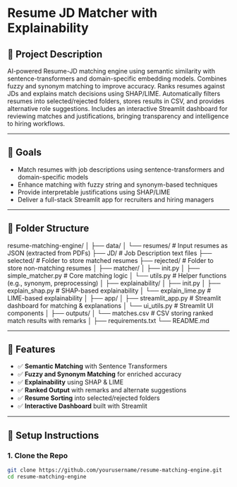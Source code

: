 # Resume JD Matcher with Explainability

## 📌 Project Description

AI-powered Resume-JD matching engine using semantic similarity with sentence-transformers and domain-specific embedding models. Combines fuzzy and synonym matching to improve accuracy. Ranks resumes against JDs and explains match decisions using SHAP/LIME. Automatically filters resumes into selected/rejected folders, stores results in CSV, and provides alternative role suggestions. Includes an interactive Streamlit dashboard for reviewing matches and justifications, bringing transparency and intelligence to hiring workflows.

---

## 🎯 Goals

- Match resumes with job descriptions using sentence-transformers and domain-specific models
- Enhance matching with fuzzy string and synonym-based techniques
- Provide interpretable justifications using SHAP/LIME
- Deliver a full-stack Streamlit app for recruiters and hiring managers

---

## 📁 Folder Structure

resume-matching-engine/ │ ├── data/ │ └── resumes/ # Input resumes as JSON (extracted from PDFs) ├── JD/ # Job Description text files ├── selected/ # Folder to store matched resumes ├── rejected/ # Folder to store non-matching resumes │ ├── matcher/ │ ├── init.py │ ├── simple_matcher.py # Core matching logic │ └── utils.py # Helper functions (e.g., synonym, preprocessing) │ ├── explainability/ │ ├── init.py │ ├── explain_shap.py # SHAP-based explainability │ └── explain_lime.py # LIME-based explainability │ ├── app/ │ ├── streamlit_app.py # Streamlit dashboard for matching & explanations │ └── ui_utils.py # Streamlit UI components │ ├── outputs/ │ └── matches.csv # CSV storing ranked match results with remarks │ ├── requirements.txt └── README.md


---

## 🧠 Features

- ✅ **Semantic Matching** with Sentence Transformers
- ✅ **Fuzzy and Synonym Matching** for enriched accuracy
- ✅ **Explainability** using SHAP & LIME
- ✅ **Ranked Output** with remarks and alternate suggestions
- ✅ **Resume Sorting** into selected/rejected folders
- ✅ **Interactive Dashboard** built with Streamlit

---

## 🔧 Setup Instructions

### 1. Clone the Repo

```bash
git clone https://github.com/yourusername/resume-matching-engine.git
cd resume-matching-engine
